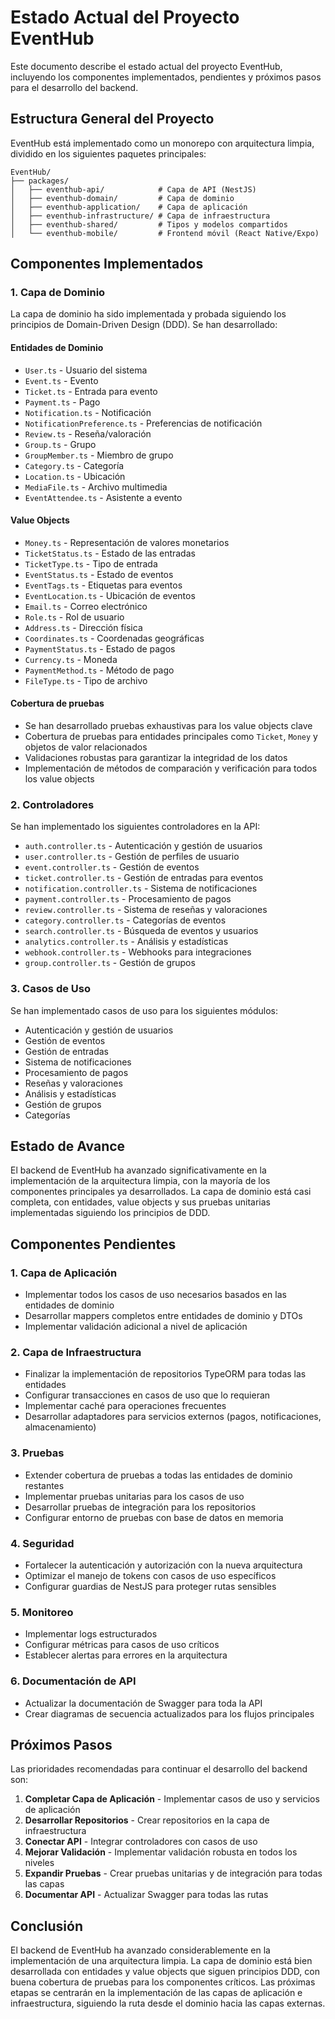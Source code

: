 # Estado Actual del Proyecto EventHub

Este documento describe el estado actual del proyecto EventHub, incluyendo los componentes implementados, pendientes y próximos pasos para el desarrollo del backend.

## Estructura General del Proyecto

EventHub está implementado como un monorepo con arquitectura limpia, dividido en los siguientes paquetes principales:

```
EventHub/
├── packages/
│   ├── eventhub-api/            # Capa de API (NestJS)
│   ├── eventhub-domain/         # Capa de dominio
│   ├── eventhub-application/    # Capa de aplicación
│   ├── eventhub-infrastructure/ # Capa de infraestructura
│   ├── eventhub-shared/         # Tipos y modelos compartidos
│   └── eventhub-mobile/         # Frontend móvil (React Native/Expo)
```

## Componentes Implementados

### 1. Capa de Dominio

La capa de dominio ha sido implementada y probada siguiendo los principios de Domain-Driven Design (DDD). Se han desarrollado:

#### Entidades de Dominio
- `User.ts` - Usuario del sistema
- `Event.ts` - Evento
- `Ticket.ts` - Entrada para evento
- `Payment.ts` - Pago
- `Notification.ts` - Notificación
- `NotificationPreference.ts` - Preferencias de notificación
- `Review.ts` - Reseña/valoración
- `Group.ts` - Grupo
- `GroupMember.ts` - Miembro de grupo
- `Category.ts` - Categoría
- `Location.ts` - Ubicación
- `MediaFile.ts` - Archivo multimedia
- `EventAttendee.ts` - Asistente a evento

#### Value Objects
- `Money.ts` - Representación de valores monetarios
- `TicketStatus.ts` - Estado de las entradas
- `TicketType.ts` - Tipo de entrada
- `EventStatus.ts` - Estado de eventos
- `EventTags.ts` - Etiquetas para eventos
- `EventLocation.ts` - Ubicación de eventos
- `Email.ts` - Correo electrónico
- `Role.ts` - Rol de usuario
- `Address.ts` - Dirección física
- `Coordinates.ts` - Coordenadas geográficas
- `PaymentStatus.ts` - Estado de pagos
- `Currency.ts` - Moneda
- `PaymentMethod.ts` - Método de pago
- `FileType.ts` - Tipo de archivo

#### Cobertura de pruebas
- Se han desarrollado pruebas exhaustivas para los value objects clave
- Cobertura de pruebas para entidades principales como `Ticket`, `Money` y objetos de valor relacionados
- Validaciones robustas para garantizar la integridad de los datos
- Implementación de métodos de comparación y verificación para todos los value objects

### 2. Controladores

Se han implementado los siguientes controladores en la API:

- `auth.controller.ts` - Autenticación y gestión de usuarios
- `user.controller.ts` - Gestión de perfiles de usuario
- `event.controller.ts` - Gestión de eventos
- `ticket.controller.ts` - Gestión de entradas para eventos
- `notification.controller.ts` - Sistema de notificaciones
- `payment.controller.ts` - Procesamiento de pagos
- `review.controller.ts` - Sistema de reseñas y valoraciones
- `category.controller.ts` - Categorías de eventos
- `search.controller.ts` - Búsqueda de eventos y usuarios
- `analytics.controller.ts` - Análisis y estadísticas
- `webhook.controller.ts` - Webhooks para integraciones
- `group.controller.ts` - Gestión de grupos

### 3. Casos de Uso

Se han implementado casos de uso para los siguientes módulos:

- Autenticación y gestión de usuarios
- Gestión de eventos
- Gestión de entradas
- Sistema de notificaciones
- Procesamiento de pagos
- Reseñas y valoraciones
- Análisis y estadísticas
- Gestión de grupos
- Categorías

## Estado de Avance

El backend de EventHub ha avanzado significativamente en la implementación de la arquitectura limpia, con la mayoría de los componentes principales ya desarrollados. La capa de dominio está casi completa, con entidades, value objects y sus pruebas unitarias implementadas siguiendo los principios de DDD.

## Componentes Pendientes

### 1. Capa de Aplicación

- Implementar todos los casos de uso necesarios basados en las entidades de dominio
- Desarrollar mappers completos entre entidades de dominio y DTOs
- Implementar validación adicional a nivel de aplicación

### 2. Capa de Infraestructura

- Finalizar la implementación de repositorios TypeORM para todas las entidades
- Configurar transacciones en casos de uso que lo requieran
- Implementar caché para operaciones frecuentes
- Desarrollar adaptadores para servicios externos (pagos, notificaciones, almacenamiento)

### 3. Pruebas

- Extender cobertura de pruebas a todas las entidades de dominio restantes
- Implementar pruebas unitarias para los casos de uso
- Desarrollar pruebas de integración para los repositorios
- Configurar entorno de pruebas con base de datos en memoria

### 4. Seguridad

- Fortalecer la autenticación y autorización con la nueva arquitectura
- Optimizar el manejo de tokens con casos de uso específicos
- Configurar guardias de NestJS para proteger rutas sensibles

### 5. Monitoreo

- Implementar logs estructurados
- Configurar métricas para casos de uso críticos
- Establecer alertas para errores en la arquitectura

### 6. Documentación de API

- Actualizar la documentación de Swagger para toda la API
- Crear diagramas de secuencia actualizados para los flujos principales

## Próximos Pasos

Las prioridades recomendadas para continuar el desarrollo del backend son:

1. **Completar Capa de Aplicación** - Implementar casos de uso y servicios de aplicación
2. **Desarrollar Repositorios** - Crear repositorios en la capa de infraestructura
3. **Conectar API** - Integrar controladores con casos de uso
4. **Mejorar Validación** - Implementar validación robusta en todos los niveles
5. **Expandir Pruebas** - Crear pruebas unitarias y de integración para todas las capas
6. **Documentar API** - Actualizar Swagger para todas las rutas

## Conclusión

El backend de EventHub ha avanzado considerablemente en la implementación de una arquitectura limpia. La capa de dominio está bien desarrollada con entidades y value objects que siguen principios DDD, con buena cobertura de pruebas para los componentes críticos. Las próximas etapas se centrarán en la implementación de las capas de aplicación e infraestructura, siguiendo la ruta desde el dominio hacia las capas externas. 